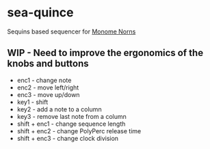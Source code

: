 # sea-quince
Sequins based sequencer for [Monome Norns]([https://monome.org/docs/norns/]) 

## WIP - Need to improve the ergonomics of the knobs and buttons

* enc1 - change note
* enc2 - move left/right
* enc3 - move up/down
* key1 - shift
* key2 - add a note to a column
* key3 - remove last note from a column
* shift + enc1 - change sequence length
* shift + enc2 - change PolyPerc release time
* shift + enc3 - change clock division
